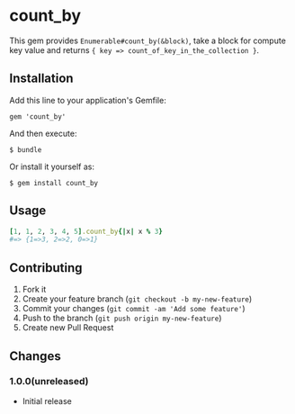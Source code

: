 # count_by

This gem provides `Enumerable#count_by(&block)`, take a block for compute key value and returns `{ key => count_of_key_in_the_collection }`.


## Installation

Add this line to your application's Gemfile:

    gem 'count_by'

And then execute:

    $ bundle

Or install it yourself as:

    $ gem install count_by

## Usage

```ruby
[1, 1, 2, 3, 4, 5].count_by{|x| x % 3}
#=> {1=>3, 2=>2, 0=>1}
```

## Contributing

1. Fork it
2. Create your feature branch (`git checkout -b my-new-feature`)
3. Commit your changes (`git commit -am 'Add some feature'`)
4. Push to the branch (`git push origin my-new-feature`)
5. Create new Pull Request

## Changes

### 1.0.0(unreleased)

* Initial release
